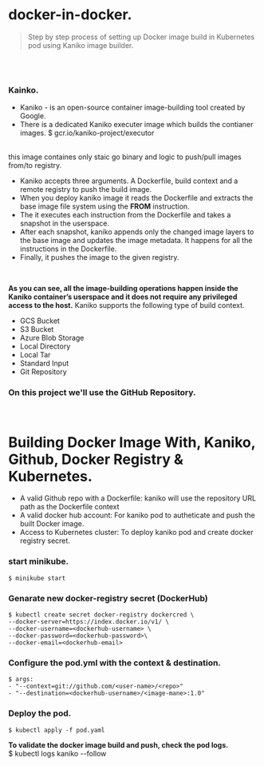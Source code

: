 # docker-in-docker.
>Step by step process of setting up Docker image build in Kubernetes pod using Kaniko image builder.


<br />
<br />

### Kainko. 

* Kaniko -  is an open-source container image-building tool created by Google.
* There is a dedicated Kaniko executer image which builds the contianer images.
    $ gcr.io/kaniko-project/executor
<br />
this image containes only staic go binary and logic to push/pull images from/to registry.

* Kaniko accepts three arguments. A Dockerfile, build context and a remote registry to push the build image.
* When you deploy kaniko image it reads the Dockerfile and extracts the base image file system using the **FROM** instruction.
* The it executes each instruction from the Dockerfile and takes a snapshot in the userspace.
* After each snapshot, kaniko appends only the changed image layers to the base image and updates the image metadata. It happens for all the instructions in the Dockerfile.
* Finally, it pushes the image to the given registry.

<br />

**As you can see, all the image-building operations happen inside the Kaniko container’s userspace and it does not require any privileged access to the host.**
Kaniko supports the following type of build context.

-  GCS Bucket
-  S3 Bucket
- Azure Blob Storage
- Local Directory
- Local Tar
- Standard Input
- Git Repository

### On this project we'll use the **GitHub Repository**.


<br />

# Building Docker Image With, Kaniko, Github, Docker Registry & Kubernetes. 

- A valid Github repo with a Dockerfile: kaniko will use the repository URL path as the Dockerfile context
- A valid docker hub account: For kaniko pod to autheticate and push the built Docker image.
- Access to Kubernetes cluster: To deploy kaniko pod and create docker registry secret.


### start minikube. 
    $ minikube start 

### Genarate new docker-registry secret (DockerHub)
    $ kubectl create secret docker-registry dockercred \
    --docker-server=https://index.docker.io/v1/ \
    --docker-username=<dockerhub-username> \
    --docker-password=<dockerhub-password>\
    --docker-email=<dockerhub-email>

### Configure the pod.yml with the context & destination.
    $ args:
    - "--context=git://github.com/<user-name>/<repo>"
    - "--destination=<dockerhub-username>/<image-mane>:1.0"
    
### Deploy the pod.
    $ kubectl apply -f pod.yaml


**To validate the docker image build and push, check the pod logs.**
<br />
    $ kubectl logs kaniko --follow


